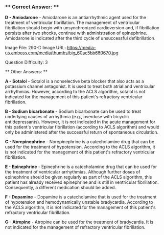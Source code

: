 ### ** Correct Answer: **

**D - Amiodarone** - Amiodarone is an antiarrhythmic agent used for the treatment of ventricular fibrillation. The management of ventricular fibrillation should begin with unsynchronized cardioversion and, if fibrillation persists after two shocks, continue with administration of epinephrine. Amiodarone is indicated after the third cycle of unsuccessful defibrillation.

Image File: 290-D
Image URL: https://media-us.amboss.com/media/thumbs/big_60ac5bb660670.jpg

Question Difficulty: 3

** Other Answers: **

**A - Sotalol** - Sotalol is a nonselective beta blocker that also acts as a potassium channel antagonist. It is used to treat both atrial and ventricular arrhythmias. However, according to the ACLS algorithm, sotalol is not indicated for the management of this patient's refractory ventricular fibrillation.

**B - Sodium bicarbonate** - Sodium bicarbonate can be used to treat underlying causes of arrhythmia (e.g., overdose with tricyclic antidepressants). However, it is not indicated in the acute management for this patient's ventricular fibrillation (according to ACLS algorithm) and would only be administered after the successful return of spontaneous circulation.

**C - Norepinephrine** - Norepinephrine is a catecholamine drug that can be used for the treatment of hypotension. According to the ACLS algorithm, it is not indicated for the management of this patient's refractory ventricular fibrillation.

**E - Epinephrine** - Epinephrine is a catecholamine drug that can be used for the treatment of ventricular arrhythmias. Although further doses of epinephrine should be given regularly as part of the ACLS algorithm, this patient has already received epinephrine and is still in ventricular fibrillation. Consequently, a different medication should be added.

**F - Dopamine** - Dopamine is a catecholamine that is used for the treatment of hypotension and hemodynamically unstable bradycardia. According to the ACLS algorithm, it is not indicated for the management of this patient's refractory ventricular fibrillation.

**G - Atropine** - Atropine can be used for the treatment of bradycardia. It is not indicated for the management of refractory ventricular fibrillation.

